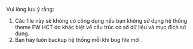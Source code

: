 Vui lòng lưu ý rằng: 
1. Các file này sẽ không có công dụng nếu bạn không sử dụng hệ thống theme FW HCT do khác biệt về cấu trúc cơ sở dữ liệu và mục đích sử dụng.
2. Bạn hãy luôn backup hệ thống mỗi khi bug file mới .
